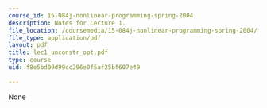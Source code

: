 ```yaml
---
course_id: 15-084j-nonlinear-programming-spring-2004
description: Notes for Lecture 1.
file_location: /coursemedia/15-084j-nonlinear-programming-spring-2004/f8e5bd09d99cc296e0f5af25bf607e49_lec1_unconstr_opt.pdf
file_type: application/pdf
layout: pdf
title: lec1_unconstr_opt.pdf
type: course
uid: f8e5bd09d99cc296e0f5af25bf607e49

---
```

None